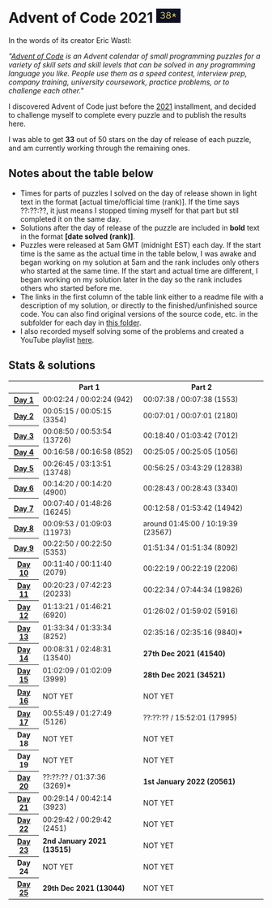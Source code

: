 # Advent of Code 2021 <img src="stars.PNG">

In the words of its creator Eric Wastl:

*"<a href="https://adventofcode.com/">Advent of Code</a> is an Advent calendar of small programming puzzles for a variety of skill sets and skill levels that can be solved in any programming language you like. People use them as a speed contest, interview prep, company training, university coursework, practice problems, or to challenge each other."*

I discovered Advent of Code just before the <a href="https://adventofcode.com/2021">2021</a> installment, and decided to challenge myself to complete every puzzle and to publish the results here.

I was able to get **33** out of 50 stars on the day of release of each puzzle, and am currently working through the remaining ones.

## Notes about the table below

- Times for parts of puzzles I solved on the day of release shown in light text in the format [actual time/official time (rank)]. If the time says ??:??:??, it just means I stopped timing myself for that part but stil completed it on the same day.
- Solutions after the day of release of the puzzle are included in **bold** text in the format **[date solved (rank)]**.
- Puzzles were released at 5am GMT (midnight EST) each day. If the start time is the same as the actual time in the table below, I was awake and began working on my solution at 5am and the rank includes only others who started at the same time. If the start and actual time are different, I began working on my solution later in the day so the rank includes others who started before me.
- The links in the first column of the table link either to a readme file with a description of my solution, or directly to the finished/unfinished source code. You can also find original versions of the source code, etc. in the subfolder for each day in <a  href="/solutions">this folder</a>.
- I also recorded myself solving some of the problems and created a YouTube playlist [here](https://www.youtube.com/watch?v=IhhJfaYf4XU&list=PLqVT60R9nVJDvFUBUTh4BjA4W-IEL91gS).

## Stats & solutions

<table style="margin-left:auto; margin-right:auto">

  <tr>
    <td></td>
    <th style="text-align:center">Part 1</th>
    <th style="text-align:center">Part 2</th>
  </tr>

  <tr>
    <th scope="row"><a href="/solutions/day1/solution-tidied.py">Day 1</a></th>
    <td>00:02:24 / 00:02:24 (942)</td>
    <td>00:07:38 / 00:07:38 (1553)</td>
  </tr>

  <tr>
    <th scope="row"><a href="/solutions/day2/solution-tidied.py">Day 2</a></th>
    <td>00:05:15 / 00:05:15 (3354)</td>
    <td>00:07:01 / 00:07:01 (2180)</td>
  </tr>

  <tr>
    <th scope="row"><a href="/solutions/day3/solution-tidied.py">Day 3</a></th>
    <td>00:08:50 / 00:53:54 (13726)</td>
    <td>00:18:40 / 01:03:42 (7012)</td>
  </tr>

  <tr>
    <th scope="row"><a href="/solutions/day4/solution-tidied.py">Day 4</a></th>
    <td>00:16:58 / 00:16:58 (852)</td>
    <td>00:25:05 / 00:25:05 (1056)</td>
  </tr>

  <tr>
    <th scope="row"><a href="/solutions/day5/solution-tidied.py">Day 5</a></th>
    <td>00:26:45 / 03:13:51 (13748)</td>
    <td>00:56:25 / 03:43:29 (12838)</td>
  </tr>
  
  <tr>
    <th scope="row"><a href="/solutions/day6/solution-tidied.py">Day 6</a></th>
    <td>00:14:20 / 00:14:20 (4900)</td>
    <td>00:28:43 / 00:28:43 (3340)</td>
  </tr>

  <tr>
    <th scope="row"><a href="/solutions/day7/solution-tidied.py">Day 7</a></th>
    <td>00:07:40 / 01:48:26 (16245)</td>
    <td>00:12:58 / 01:53:42 (14942)</td>
  </tr>

  <tr>
    <th scope="row"><a href="/solutions/day8/solution-tidied.py">Day 8</a></th>
    <td>00:09:53 / 01:09:03 (11973)</td>
    <td>around 01:45:00 / 10:19:39 (23567)</td>
  </tr>

  <tr>
    <th scope="row"><a href="/solutions/day9/solution-tidied.py">Day 9</a></th>
    <td>00:22:50 / 00:22:50 (5353)</td>
    <td>01:51:34 / 01:51:34 (8092)</td>
  </tr>

  <tr>
    <th scope="row"><a href="/solutions/day10/solution-tidied.py">Day 10</a></th>
    <td>00:11:40 / 00:11:40 (2079)</td>
    <td>00:22:19 / 00:22:19 (2206)</td>
  </tr>

  <tr>
    <th scope="row"><a href="/solutions/day11/solution-tidied.py">Day 11</a></th>
    <td>00:20:23 / 07:42:23 (20233)</td>
    <td>00:22:34 / 07:44:34 (19826)</td>
  </tr>

  <tr>
    <th scope="row"><a href="/solutions/day12/solution-tidied.py">Day 12</a></th>
    <td>01:13:21 / 01:46:21 (6920)</td>
    <td>01:26:02 / 01:59:02 (5916)</td>
  </tr>

  <tr>
    <th scope="row"><a href="/solutions/day13/">Day 13</a></th>
    <td>01:33:34 / 01:33:34 (8252)</td>
    <td>02:35:16 / 02:35:16 (9840)*</td>
  </tr>

  <tr>
    <th scope="row"><a href="/solutions/day14/">Day 14</a></th>
    <td>00:08:31 / 02:48:31 (13540)</td>
    <td><b>27th Dec 2021 (41540)</b></td>
  </tr>

  <tr>
    <th scope="row"><a href="/solutions/day15/">Day 15</a></th>
    <td>01:02:09 / 01:02:09 (3999)</td>
    <td><b>28th Dec 2021 (34521)</b></td>
  </tr>

  <tr>
    <th scope="row"><a href="/solutions/day16/solution-unfinished.py">Day 16</a></th>
    <td>NOT YET</td>
    <td>NOT YET</td>
  </tr>

  <tr>
    <th scope="row"><a href="/solutions/day17/solution-unfinished.py">Day 17</a></th>
    <td>00:55:49 / 01:27:49 (5126)</td>
    <td>??:??:?? / 15:52:01 (17995)</td>
  </tr>

  <tr>
    <th scope="row">Day 18</th>
    <td>NOT YET</td>
    <td>NOT YET</td>
  </tr>

  </tr>
    <tr>
    <th scope="row">Day 19</th>
    <td>NOT YET</td>
    <td>NOT YET</td>
  </tr>

  <tr>
    <th scope="row"><a href="/solutions/day20">Day 20</a></th>
    <td>??:??:?? / 01:37:36 (3269)*</td>
    <td><b>1st January 2022 (20561)</b></td>
  </tr>

  <tr>
    <th scope="row"><a href="/solutions/day21/solution-part-one-tidied.py">Day 21</a></th>
    <td>00:29:14 / 00:42:14 (3923)</td>
    <td>NOT YET</td>
  </tr>

  <tr>
    <th scope="row"><a href="/solutions/day22/solution-tidied.py">Day 22</a></th>
    <td>00:29:42 / 00:29:42 (2451)</td>
    <td>NOT YET</td>
  </tr>

  <tr>
    <th scope="row"><a href="/solutions/day23/">Day 23</a></th>
    <td><b>2nd January 2021 (13515)</td>
    <td>NOT YET</td>
  </tr>

  <tr>
    <th scope="row">Day 24</th>
    <td>NOT YET</td>
    <td>NOT YET</td>
  </tr>

  <tr>
    <th scope="row"><a href="/solutions/day25/">Day 25</a></th>
    <td><b>29th Dec 2021 (13044)</b></td>
    <td>NOT YET</td>
  </tr>
</table>
